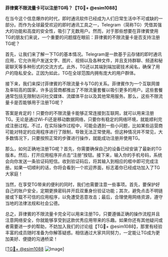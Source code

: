 **菲律賓不限流量卡可以注册TG吗？【TG💪+ @esim1088】**

在当今这个信息爆炸的时代，即时通讯软件已经成为人们日常生活中不可或缺的一部分。而作为全球最受欢迎的即时通讯工具之一，Telegram（简称TG）凭借其强大的功能和高度的安全性，吸引了无数用户。然而，对于那些想要在菲律賓使用TG的朋友们来说，一个重要的问题摆在眼前：菲律賓的不限流量卡是否支持注册TG呢？

首先，让我们来了解一下TG的基本情况。Telegram是一款基于云存储的即时通讯应用，它允许用户发送文字、图片、视频以及各种文件，并且支持群聊、频道和秘密聊天等多种形式的交流方式。此外，TG还以其端到端加密技术闻名，确保了用户的隐私安全。正因为如此，TG在全球范围内拥有庞大的用户群体。

接下来，我们来探讨菲律賓的不限流量卡与TG的关系。菲律賓作为一个互联网普及率较高的国家，许多运营商都推出了不限流量套餐以吸引更多的用户。这些套餐通常包括无限制访问社交媒体、流媒体平台以及其他常用服务。那么，这些不限流量卡是否能够用于注册TG呢？

答案是肯定的！只要你的不限流量卡能够正常连接到互联网，就可以用来注册TG。无论是通过Wi-Fi还是移动数据网络，只要你有稳定的网络环境，就能顺利完成注册过程。不过，在实际操作过程中，可能会遇到一些小问题，比如某些运营商可能对特定的应用程序进行了限制，导致无法正常使用。但这种情况并不常见，大多数情况下，只要按照正常的步骤进行操作，就能成功注册并使用TG。

那么，如何正确地注册TG呢？首先，你需要确保自己的设备已经安装了最新的TG版本。然后，打开应用程序并点击“注册”按钮。接下来，输入你的手机号码，系统会向你发送一条验证码短信。收到验证码后，将其输入到相应的框中即可完成注册。如果一切顺利的话，你将会看到一个欢迎界面，标志着你已经成功加入了TG大家庭！

当然，在享受TG带来的便利的同时，我们也需要注意一些事项。首先，要保护好自己的账户安全，定期更换密码并开启双重身份验证功能；其次，避免点击不明链接或下载不可信的应用程序，以免遭受恶意攻击；最后，合理使用网络资源，遵守当地的法律法规和社会公德。

总之，菲律賓的不限流量卡完全可以用来注册TG，只要遵循正确的操作流程并且注意网络安全，你就能够享受到这款优秀应用带来的乐趣。如果你还有其他疑问或者需要进一步的帮助，不妨加入我们的讨论组【TG💪+ @esim1088】，那里有经验丰富的成员随时准备为你解答疑惑。相信通过大家共同努力，一定能让TG成为更加美好、便捷的沟通桥梁！

[[TG💪+ @esim1088](https://t.me/s/esim1088) ![Image](https://i.postimg.cc/4NQfJmqS/Snipaste-2025-05-13-00-14-12.png)]